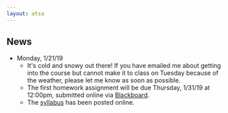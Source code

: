 ```yaml
---
layout: atsa
---
```


News
-------

* Monday, 1/21/19
  - It's cold and snowy out there! If you have emailed me about getting into the course but cannot make it to class on Tuesday because of the weather, please let me know as soon as possible.
  - The first homework assignment will be due Thursday, 1/31/19 at 12:00pm, submitted online via [Blackboard](https://blackboard.cornell.edu).
  - The [syllabus](https://maryclare.github.io/atsa/content/syllabus.pdf) has been posted online.